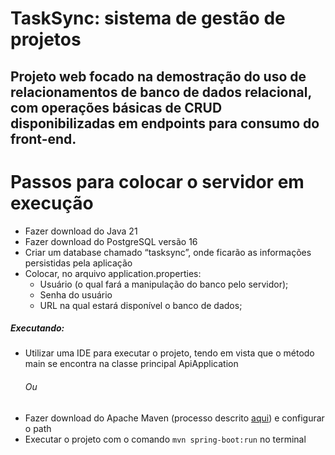 # TaskSync: sistema de gestão de projetos

## Projeto web focado na demostração do uso de relacionamentos de banco de dados relacional, com operações básicas de CRUD disponibilizadas em endpoints para consumo do front-end.

# Passos para colocar o servidor em execução

- Fazer download do Java 21
- Fazer download do PostgreSQL versão 16
- Criar um database chamado “tasksync”, onde ficarão as informações persistidas pela aplicação
- Colocar, no arquivo application.properties:
    - Usuário (o qual fará a manipulação do banco pelo servidor);
    - Senha do usuário
    - URL na qual estará disponível o banco de dados;

##### Executando:
  - Utilizar uma IDE para executar o projeto, tendo em vista que o método main se encontra na classe principal ApiApplication
    ###### Ou
  - Fazer download do Apache Maven (processo descrito [aqui](https://maven.apache.org/install.html)) e configurar o path
  - Executar o projeto com o comando `mvn spring-boot:run` no terminal
